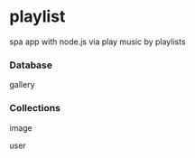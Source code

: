 # playlist
spa app with node.js via play music by playlists

### Database

gallery

### Collections

image

user
